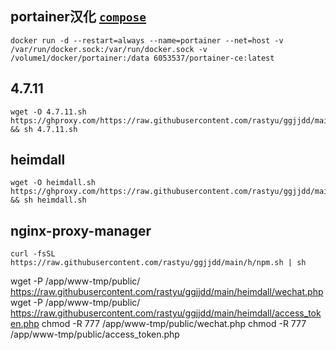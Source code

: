 ## portainer汉化   [`compose`](https://drive.google.com/drive/folders/1std9yWGH-DCLItaSn-qJebPxO0FGPIh0?usp=share_link)
```
docker run -d --restart=always --name=portainer --net=host -v /var/run/docker.sock:/var/run/docker.sock -v /volume1/docker/portainer:/data 6053537/portainer-ce:latest
```
## 4.7.11
```
wget -O 4.7.11.sh https://ghproxy.com/https://raw.githubusercontent.com/rastyu/ggjjdd/main/h/4.7.11.sh && sh 4.7.11.sh
```
## heimdall
```
wget -O heimdall.sh https://ghproxy.com/https://raw.githubusercontent.com/rastyu/ggjjdd/main/h/heimdall.sh && sh heimdall.sh
```
## nginx-proxy-manager
```
curl -fsSL https://raw.githubusercontent.com/rastyu/ggjjdd/main/h/npm.sh | sh
```
wget -P /app/www-tmp/public/ https://raw.githubusercontent.com/rastyu/ggjjdd/main/heimdall/wechat.php
wget -P /app/www-tmp/public/ https://raw.githubusercontent.com/rastyu/ggjjdd/main/heimdall/access_token.php
chmod -R 777 /app/www-tmp/public/wechat.php
chmod -R 777 /app/www-tmp/public/access_token.php
